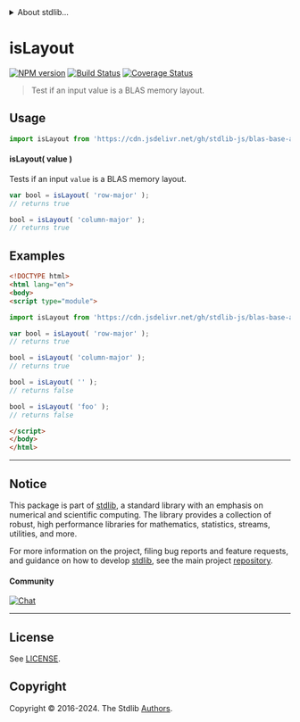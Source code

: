 <!--

@license Apache-2.0

Copyright (c) 2024 The Stdlib Authors.

Licensed under the Apache License, Version 2.0 (the "License");
you may not use this file except in compliance with the License.
You may obtain a copy of the License at

   http://www.apache.org/licenses/LICENSE-2.0

Unless required by applicable law or agreed to in writing, software
distributed under the License is distributed on an "AS IS" BASIS,
WITHOUT WARRANTIES OR CONDITIONS OF ANY KIND, either express or implied.
See the License for the specific language governing permissions and
limitations under the License.

-->


<details>
  <summary>
    About stdlib...
  </summary>
  <p>We believe in a future in which the web is a preferred environment for numerical computation. To help realize this future, we've built stdlib. stdlib is a standard library, with an emphasis on numerical and scientific computation, written in JavaScript (and C) for execution in browsers and in Node.js.</p>
  <p>The library is fully decomposable, being architected in such a way that you can swap out and mix and match APIs and functionality to cater to your exact preferences and use cases.</p>
  <p>When you use stdlib, you can be absolutely certain that you are using the most thorough, rigorous, well-written, studied, documented, tested, measured, and high-quality code out there.</p>
  <p>To join us in bringing numerical computing to the web, get started by checking us out on <a href="https://github.com/stdlib-js/stdlib">GitHub</a>, and please consider <a href="https://opencollective.com/stdlib">financially supporting stdlib</a>. We greatly appreciate your continued support!</p>
</details>

# isLayout

[![NPM version][npm-image]][npm-url] [![Build Status][test-image]][test-url] [![Coverage Status][coverage-image]][coverage-url] <!-- [![dependencies][dependencies-image]][dependencies-url] -->

> Test if an input value is a BLAS memory layout.

<!-- Section to include introductory text. Make sure to keep an empty line after the intro `section` element and another before the `/section` close. -->

<section class="intro">

</section>

<!-- /.intro -->

<!-- Package usage documentation. -->



<section class="usage">

## Usage

```javascript
import isLayout from 'https://cdn.jsdelivr.net/gh/stdlib-js/blas-base-assert-is-layout@esm/index.mjs';
```

#### isLayout( value )

Tests if an input `value` is a BLAS memory layout.

```javascript
var bool = isLayout( 'row-major' );
// returns true

bool = isLayout( 'column-major' );
// returns true
```

</section>

<!-- /.usage -->

<!-- Package usage notes. Make sure to keep an empty line after the `section` element and another before the `/section` close. -->

<section class="notes">

</section>

<!-- /.notes -->

<!-- Package usage examples. -->

<section class="examples">

## Examples

<!-- eslint no-undef: "error" -->

```html
<!DOCTYPE html>
<html lang="en">
<body>
<script type="module">

import isLayout from 'https://cdn.jsdelivr.net/gh/stdlib-js/blas-base-assert-is-layout@esm/index.mjs';

var bool = isLayout( 'row-major' );
// returns true

bool = isLayout( 'column-major' );
// returns true

bool = isLayout( '' );
// returns false

bool = isLayout( 'foo' );
// returns false

</script>
</body>
</html>
```

</section>

<!-- /.examples -->

<!-- Section to include cited references. If references are included, add a horizontal rule *before* the section. Make sure to keep an empty line after the `section` element and another before the `/section` close. -->

<section class="references">

</section>

<!-- /.references -->

<!-- Section for related `stdlib` packages. Do not manually edit this section, as it is automatically populated. -->

<section class="related">

</section>

<!-- /.related -->

<!-- Section for all links. Make sure to keep an empty line after the `section` element and another before the `/section` close. -->


<section class="main-repo" >

* * *

## Notice

This package is part of [stdlib][stdlib], a standard library with an emphasis on numerical and scientific computing. The library provides a collection of robust, high performance libraries for mathematics, statistics, streams, utilities, and more.

For more information on the project, filing bug reports and feature requests, and guidance on how to develop [stdlib][stdlib], see the main project [repository][stdlib].

#### Community

[![Chat][chat-image]][chat-url]

---

## License

See [LICENSE][stdlib-license].


## Copyright

Copyright &copy; 2016-2024. The Stdlib [Authors][stdlib-authors].

</section>

<!-- /.stdlib -->

<!-- Section for all links. Make sure to keep an empty line after the `section` element and another before the `/section` close. -->

<section class="links">

[npm-image]: http://img.shields.io/npm/v/@stdlib/blas-base-assert-is-layout.svg
[npm-url]: https://npmjs.org/package/@stdlib/blas-base-assert-is-layout

[test-image]: https://github.com/stdlib-js/blas-base-assert-is-layout/actions/workflows/test.yml/badge.svg?branch=v0.0.2
[test-url]: https://github.com/stdlib-js/blas-base-assert-is-layout/actions/workflows/test.yml?query=branch:v0.0.2

[coverage-image]: https://img.shields.io/codecov/c/github/stdlib-js/blas-base-assert-is-layout/main.svg
[coverage-url]: https://codecov.io/github/stdlib-js/blas-base-assert-is-layout?branch=main

<!--

[dependencies-image]: https://img.shields.io/david/stdlib-js/blas-base-assert-is-layout.svg
[dependencies-url]: https://david-dm.org/stdlib-js/blas-base-assert-is-layout/main

-->

[chat-image]: https://img.shields.io/gitter/room/stdlib-js/stdlib.svg
[chat-url]: https://app.gitter.im/#/room/#stdlib-js_stdlib:gitter.im

[stdlib]: https://github.com/stdlib-js/stdlib

[stdlib-authors]: https://github.com/stdlib-js/stdlib/graphs/contributors

[umd]: https://github.com/umdjs/umd
[es-module]: https://developer.mozilla.org/en-US/docs/Web/JavaScript/Guide/Modules

[deno-url]: https://github.com/stdlib-js/blas-base-assert-is-layout/tree/deno
[deno-readme]: https://github.com/stdlib-js/blas-base-assert-is-layout/blob/deno/README.md
[umd-url]: https://github.com/stdlib-js/blas-base-assert-is-layout/tree/umd
[umd-readme]: https://github.com/stdlib-js/blas-base-assert-is-layout/blob/umd/README.md
[esm-url]: https://github.com/stdlib-js/blas-base-assert-is-layout/tree/esm
[esm-readme]: https://github.com/stdlib-js/blas-base-assert-is-layout/blob/esm/README.md
[branches-url]: https://github.com/stdlib-js/blas-base-assert-is-layout/blob/main/branches.md

[stdlib-license]: https://raw.githubusercontent.com/stdlib-js/blas-base-assert-is-layout/main/LICENSE

</section>

<!-- /.links -->
